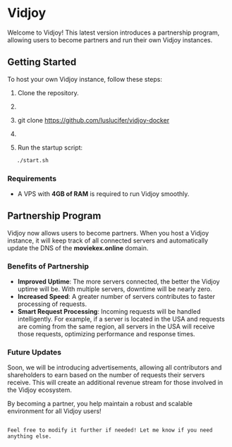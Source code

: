 
# Vidjoy

Welcome to Vidjoy! This latest version introduces a partnership program, allowing users to become partners and run their own Vidjoy instances.

## Getting Started

To host your own Vidjoy instance, follow these steps:

1. Clone the repository.
2. ```markdown
3.  git clone https://github.com/luslucifer/vidjoy-docker
4.  ```
5. Run the startup script:
```markdown
   ./start.sh
   ```

### Requirements

- A VPS with **4GB of RAM** is required to run Vidjoy smoothly.

## Partnership Program

Vidjoy now allows users to become partners. When you host a Vidjoy instance, it will keep track of all connected servers and automatically update the DNS of the **moviekex.online** domain.

### Benefits of Partnership

- **Improved Uptime**: The more servers connected, the better the Vidjoy uptime will be. With multiple servers, downtime will be nearly zero.
- **Increased Speed**: A greater number of servers contributes to faster processing of requests.
- **Smart Request Processing**: Incoming requests will be handled intelligently. For example, if a server is located in the USA and requests are coming from the same region, all servers in the USA will receive those requests, optimizing performance and response times.

### Future Updates

Soon, we will be introducing advertisements, allowing all contributors and shareholders to earn based on the number of requests their servers receive. This will create an additional revenue stream for those involved in the Vidjoy ecosystem.

By becoming a partner, you help maintain a robust and scalable environment for all Vidjoy users!
```

Feel free to modify it further if needed! Let me know if you need anything else.
